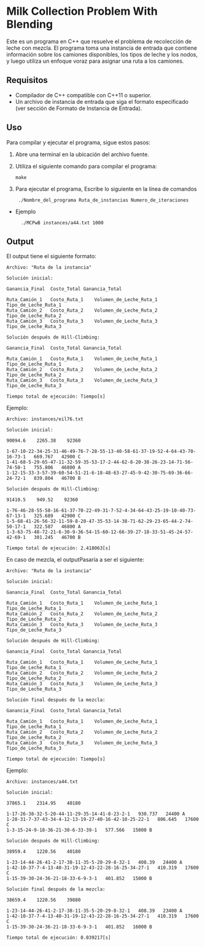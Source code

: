 # Milk Collection Problem With Blending

Este es un programa en C++ que resuelve el problema de recolección de leche con mezcla. El programa toma una instancia de entrada que contiene información sobre los camiones disponibles, los tipos de leche y los nodos, y luego utiliza un enfoque voraz para asignar una ruta a los camiones.

## Requisitos

- Compilador de C++ compatible con C++11 o superior.
- Un archivo de instancia de entrada que siga el formato especificado (ver sección de Formato de Instancia de Entrada).

## Uso

Para compilar y ejecutar el programa, sigue estos pasos:

1. Abre una terminal en la ubicación del archivo fuente.

2. Utiliza el siguiente comando para compilar el programa:

    ```
    make
3. Para ejecutar el programa, Escribe lo siguiente en la línea de comandos

   ```
    ./Nombre_del_programa Ruta_de_instancias Numero_de_iteraciones
- Ejemplo

  ```
    ./MCPwB instances/a44.txt 1000
## Output

El output tiene el siguiente formato:
	
	Archivo: "Ruta de la instancia"
	
	Solución inicial:

	Ganancia_Final	Costo_Total	Ganancia_Total

	Ruta_Camión_1	Costo_Ruta_1	Volumen_de_Leche_Ruta_1 Tipo_de_Leche_Ruta_1
	Ruta_Camión_2	Costo_Ruta_2	Volumen_de_Leche_Ruta_2 Tipo_de_Leche_Ruta_2
	Ruta_Camión_3	Costo_Ruta_3	Volumen_de_Leche_Ruta_3 Tipo_de_Leche_Ruta_3

	Solución después de Hill-Climbing:

	Ganancia_Final	Costo_Total	Ganancia_Total

	Ruta_Camión_1	Costo_Ruta_1	Volumen_de_Leche_Ruta_1 Tipo_de_Leche_Ruta_1
	Ruta_Camión_2	Costo_Ruta_2	Volumen_de_Leche_Ruta_2 Tipo_de_Leche_Ruta_2
	Ruta_Camión_3	Costo_Ruta_3	Volumen_de_Leche_Ruta_3 Tipo_de_Leche_Ruta_3

	Tiempo total de ejecución: Tiempo[s]

Ejemplo:
	
	Archivo: instances/eil76.txt

	Solución inicial:

	90094.6    2265.38    92360

	1-67-10-22-34-25-31-46-49-76-7-28-55-13-40-58-61-37-19-52-4-64-43-70-16-73-1   669.767   42900 C
	1-41-68-5-29-65-47-11-32-59-35-53-17-2-44-62-8-20-38-26-23-14-71-56-74-50-1   755.806   46800 A
	1-12-15-33-3-57-39-60-54-51-21-6-18-48-63-27-45-9-42-30-75-69-36-66-24-72-1   839.804   46700 B

	Solución después de Hill-Climbing:

	91410.5    949.52    92360

	1-76-46-28-55-58-16-61-37-70-22-49-31-7-52-4-34-64-43-25-19-10-40-73-67-13-1   325.689   42900 C
	1-5-68-41-26-56-32-11-59-8-20-47-35-53-14-38-71-62-29-23-65-44-2-74-50-17-1   322.587   46800 A
	1-3-63-75-48-72-21-6-30-9-36-54-15-60-12-66-39-27-18-33-51-45-24-57-42-69-1   301.245   46700 B

	Tiempo total de ejecución: 2.418063[s]


En caso de mezcla, el outputPasaría a ser el siguiente:

	Archivo: "Ruta de la instancia"
	
	Solución inicial:

	Ganancia_Final	Costo_Total	Ganancia_Total

	Ruta_Camión_1	Costo_Ruta_1	Volumen_de_Leche_Ruta_1 Tipo_de_Leche_Ruta_1
	Ruta_Camión_2	Costo_Ruta_2	Volumen_de_Leche_Ruta_2 Tipo_de_Leche_Ruta_2
	Ruta_Camión_3	Costo_Ruta_3	Volumen_de_Leche_Ruta_3 Tipo_de_Leche_Ruta_3

	Solución después de Hill-Climbing:

	Ganancia_Final	Costo_Total	Ganancia_Total

	Ruta_Camión_1	Costo_Ruta_1	Volumen_de_Leche_Ruta_1 Tipo_de_Leche_Ruta_1
	Ruta_Camión_2	Costo_Ruta_2	Volumen_de_Leche_Ruta_2 Tipo_de_Leche_Ruta_2
	Ruta_Camión_3	Costo_Ruta_3	Volumen_de_Leche_Ruta_3 Tipo_de_Leche_Ruta_3

	Solución final después de la mezcla:

	Ganancia_Final	Costo_Total	Ganancia_Total

	Ruta_Camión_1	Costo_Ruta_1	Volumen_de_Leche_Ruta_1 Tipo_de_Leche_Ruta_1
	Ruta_Camión_2	Costo_Ruta_2	Volumen_de_Leche_Ruta_2 Tipo_de_Leche_Ruta_2
	Ruta_Camión_3	Costo_Ruta_3	Volumen_de_Leche_Ruta_3 Tipo_de_Leche_Ruta_3

	Tiempo total de ejecución: Tiempo[s]

Ejemplo:
	
	Archivo: instances/a44.txt

	Solución inicial:

	37865.1    2314.95    40180

	1-17-26-38-32-5-20-44-11-29-35-14-41-8-23-2-1   930.737   24400 A
	1-28-31-7-37-43-34-4-12-13-19-27-40-16-42-10-25-22-1   806.645   17600 C
	1-3-15-24-9-18-36-21-30-6-33-39-1   577.566   15000 B

	Solución después de Hill-Climbing:

	38959.4    1220.56    40180

	1-23-14-44-26-41-2-17-38-11-35-5-20-29-8-32-1   408.39   24400 A
	1-42-10-37-7-4-13-40-31-19-12-43-22-28-16-25-34-27-1   410.319   17600 C
	1-15-39-30-24-36-21-18-33-6-9-3-1   401.852   15000 B

	Solución final después de la mezcla:

	38659.4    1220.56    39880

	1-23-14-44-26-41-2-17-38-11-35-5-20-29-8-32-1   408.39   23400 A
	1-42-10-37-7-4-13-40-31-19-12-43-22-28-16-25-34-27-1   410.319   17600 C
	1-15-39-30-24-36-21-18-33-6-9-3-1   401.852   16000 B

	Tiempo total de ejecución: 0.039217[s]
